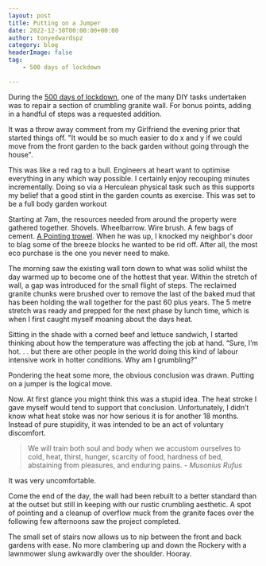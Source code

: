 ```yaml
---
layout: post
title: Putting on a Jumper
date: 2022-12-30T00:00:00+00:00
author: tonyedwardspz
category: blog
headerImage: false
tag: 
    - 500 days of lockdown

---
```


During the [500 days of lockdown](https://tonyedwardspz.co.uk/blog/500-days-of-lockdown), one of the many DIY tasks undertaken was to repair a section of crumbling granite wall. For bonus points, adding in a handful of steps was a requested addition.

It was a throw away comment from my Girlfriend the evening prior that started things off. "It would be so much easier to do x and y if we could move from the front garden to the back garden without going through the house".

This was like a red rag to a bull. Engineers at heart want to optimise everything in any which way possible. I certainly enjoy recouping minutes incrementally. Doing so via a Herculean physical task such as this supports my belief that a good stint in the garden counts as exercise. This was set to be a full body garden workout

Starting at 7am, the resources needed from around the property were gathered together. Shovels. Wheelbarrow. Wire brush. A few bags of cement. [A Pointing trowel](https://www.instagram.com/p/CBvhivHnw8E/). When he was up, I knocked my neighbor's door to blag some of the breeze blocks he wanted to be rid off. After all, the most eco purchase is the one you never need to make.

The morning saw the existing wall torn down to what was solid whilst the day warmed up to become one of the hottest that year. Within the stretch of wall, a gap was introduced for the small flight of steps. The reclaimed granite chunks were brushed over to remove the last of the baked mud that has been holding the wall together for the past 60 plus years. The 5 metre stretch was ready and prepped for the next phase by lunch time, which is when I first caught myself moaning about the days heat.

Sitting in the shade with a corned beef and lettuce sandwich, I started thinking about how the temperature was affecting the job at hand. “Sure, I’m hot. . . but there are other people in the world doing this kind of labour intensive work in hotter conditions. Why am I grumbling?”

Pondering the heat some more, the obvious conclusion was drawn. Putting on a jumper is the logical move.

Now. At first glance you might think this was a stupid idea. The heat stroke I gave myself would tend to support that conclusion. Unfortunately, I didn’t know what heat stoke was nor how serious it is for another 18 months. Instead of pure stupidity, it was intended to be an act of voluntary discomfort.

> We will train both soul and body when we accustom ourselves to cold, heat, thirst, hunger, scarcity of food, hardness of bed, abstaining from pleasures, and enduring pains. - *Musonius Rufus*

It was very uncomfortable.

Come the end of the day, the wall had been rebuilt to a better standard than at the outset but still in keeping with our rustic crumbling aesthetic. A spot of pointing and a cleanup of overflow muck from the granite faces over the following few afternoons saw the project completed. 

The small set of stairs now allows us to nip between the front and back gardens with ease. No more clambering up and down the Rockery with a lawnmower slung awkwardly over the shoulder. Hooray.
